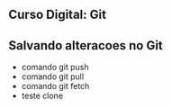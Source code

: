 ## Curso Digital: Git

## Salvando alteracoes no Git

* comando git push
* comando git pull
* comando git fetch
* teste clone

